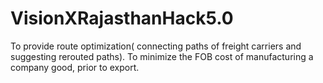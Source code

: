 # VisionXRajasthanHack5.0
 To provide route optimization( connecting paths of freight carriers and suggesting rerouted paths). To minimize the FOB cost of manufacturing a company good, prior to export.
